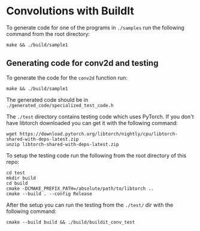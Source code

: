 # Convolutions with BuildIt

To generate code for one of the programs in `./samples` run the following command from the root directory:

```
make && ./build/sample1
```

## Generating code for conv2d and testing

To generate the code for the `conv2d` function run:

```
make && ./build/sample1
```
The generated code should be in `./generated_code/specialized_test_code.h`

The `./test` directory contains testing code which uses PyTorch. 
If you don't have libtorch downloaded you can get it with the following command:
```
wget https://download.pytorch.org/libtorch/nightly/cpu/libtorch-shared-with-deps-latest.zip
unzip libtorch-shared-with-deps-latest.zip
```
To setup the testing code run the following from the root directory of this repo:
```
cd test
mkdir build
cd build
cmake -DCMAKE_PREFIX_PATH=/absolute/path/to/libtorch ..
cmake --build . --config Release
```
After the setup you can run the testing from the `./test/` dir with the following command:
```
cmake --build build && ./build/buildit_conv_test
```
